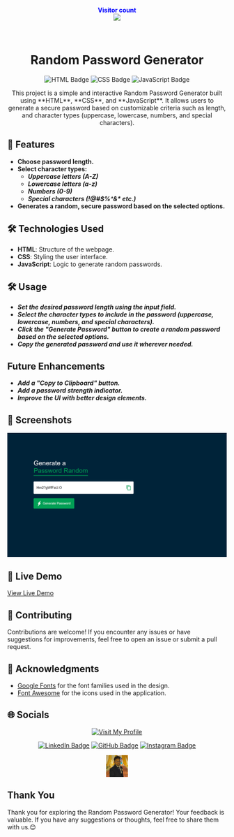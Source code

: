<p align="center">
  <b style="color: blue;  ">Visitor count</b>
  <br>
  <a style="" href="https://github.com/Akki-soni">
  <img src="https://komarev.com/ghpvc/?username=akki-soni&label=Profile%20views&color=0e75b6&style=flat" />
  </a>
</p>
<p align="center"> <a href="https://twitter.com/" target="blank"><img src="https://img.shields.io/twitter/follow/?logo=twitter&style=for-the-badge" alt="" /></a> </p>

<h1 align="center">Random Password Generator</h1>

<p align="center">
  <img src="https://img.shields.io/badge/HTML-E34F26?style=for-the-badge&logo=html5&logoColor=white" alt="HTML Badge">
  <img src="https://img.shields.io/badge/CSS-1572B6?style=for-the-badge&logo=css3&logoColor=white" alt="CSS Badge">
  <img src="https://img.shields.io/badge/JavaScript-F7DF1E?style=for-the-badge&logo=javascript&logoColor=black" alt="JavaScript Badge">
</p>

<p align="center">
  This project is a simple and interactive Random Password Generator built using **HTML**, **CSS**, and **JavaScript**. It allows users to generate a secure password based on customizable criteria such as length, and character types (uppercase, lowercase, numbers, and special characters).
</p>

## 🚀 Features

- **Choose password length.**
- **Select character types:**
  - **_Uppercase letters (A-Z)_**
  - **_Lowercase letters (a-z)_**
  - **_Numbers (0-9)_**
  - **_Special characters (!@#$%^&\* etc.)_**
- **Generates a random, secure password based on the selected options.**

## 🛠️ Technologies Used

- **HTML**: Structure of the webpage.
- **CSS**: Styling the user interface.
- **JavaScript**: Logic to generate random passwords.

## 🛠️ Usage

- **_Set the desired password length using the input field._**
- **_Select the character types to include in the password (uppercase, lowercase, numbers, and special characters)._**
- **_Click the "Generate Password" button to create a random password based on the selected options._**
- **_Copy the generated password and use it wherever needed._**

## Future Enhancements

- **_Add a "Copy to Clipboard" button._**
- **_Add a password strength indicator._**
- **_Improve the UI with better design elements._**

## 🌟 Screenshots

![Random-Password-Generator Screenshot](images/Password%20Generator%20Screenshot.png)

## 🔗 Live Demo

[View Live Demo]()

## 🤝 Contributing

Contributions are welcome! If you encounter any issues or have suggestions for improvements, feel free to open an issue or submit a pull request.

## 🙏 Acknowledgments

- [Google Fonts](https://fonts.google.com/) for the font families used in the design.
- [Font Awesome](https://fontawesome.com/) for the icons used in the application.

## 🌐 Socials

<div align="center">

[![Visit My Profile](https://img.shields.io/badge/Visit%20My%20Profile-%23121011.svg?style=for-the-badge&logo=github&logoColor=white)](https://github.com/Akki-soni)

[![LinkedIn Badge](https://img.shields.io/badge/LinkedIn-%230077B5.svg?logo=linkedin&logoColor=white)](https://www.linkedin.com/in/akashchandraverma/)
[![GitHub Badge](https://img.shields.io/badge/GitHub-%23121011.svg?style=for-the-badge&logo=github&logoColor=white)](https://github.com/Akki-soni)
[![Instagram Badge](https://img.shields.io/badge/Instagram-%23E4405F.svg?style=for-the-badge&logo=instagram&logoColor=white)](https://www.instagram.com/akki_214g/)

<a href="">
  <img src="images/logoo.jpeg" alt="Icon" style="vertical-align:middle; width:50px; height:auto;">
</a>

</div>

## Thank You

Thank you for exploring the Random Password Generator! Your feedback is valuable. If you have any suggestions or thoughts, feel free to share them with us.😊
